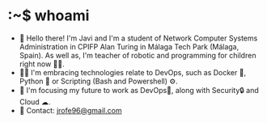 # :~$ whoami
* 👋 Hello there! I'm Javi and I'm a student of Network Computer Systems Administration in CPIFP Alan Turing in Málaga Tech Park (Málaga, Spain). As well as, I'm teacher of robotic and programming for children right now 👨‍🏫.
* 👨‍💻 I'm embracing technologies relate to DevOps, such as Docker 🐳, Python 🐍 or Scripting (Bash and Powershell) ⚙️.
* 🔮 I'm focusing my future to work as DevOps🔄, along with Security🔒 and Cloud ☁.
* 📩 Contact: jrofe96@gmail.com   
